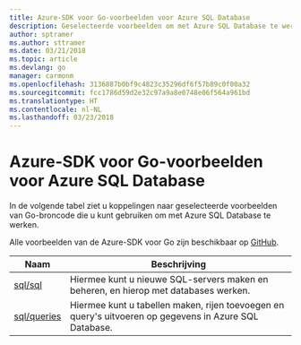 ```yaml
---
title: Azure-SDK voor Go-voorbeelden voor Azure SQL Database
description: Geselecteerde voorbeelden om met Azure SQL Database te werken met behulp van de Azure-SDK voor Go.
author: sptramer
ms.author: sttramer
ms.date: 03/21/2018
ms.topic: article
ms.devlang: go
manager: carmonm
ms.openlocfilehash: 3136887b0bf9c4823c35296df6f57b89c0f00a32
ms.sourcegitcommit: fcc1786d59d2e32c97a9a8e0748e06f564a961bd
ms.translationtype: HT
ms.contentlocale: nl-NL
ms.lasthandoff: 03/23/2018
---
```

# <a name="azure-sdk-for-go-samples-for-azure-sql-database"></a>Azure-SDK voor Go-voorbeelden voor Azure SQL Database

In de volgende tabel ziet u koppelingen naar geselecteerde voorbeelden van Go-broncode die u kunt gebruiken om met Azure SQL Database te werken.

Alle voorbeelden van de Azure-SDK voor Go zijn beschikbaar op [GitHub](https://github.com/Azure-Samples/azure-sdk-for-go-samples).

| Naam | Beschrijving |
|------|-------------|
| [sql/sql](https://github.com/Azure-Samples/azure-sdk-for-go-samples/blob/master/sql/sql.go) | Hiermee kunt u nieuwe SQL-servers maken en beheren, en hierop met databases werken. |
| [sql/queries](https://github.com/Azure-Samples/azure-sdk-for-go-samples/blob/master/sql/queries.go) | Hiermee kunt u tabellen maken, rijen toevoegen en query's uitvoeren op gegevens in Azure SQL Database. |
